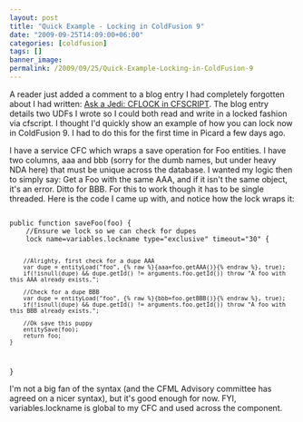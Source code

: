 ```yaml
---
layout: post
title: "Quick Example - Locking in ColdFusion 9"
date: "2009-09-25T14:09:00+06:00"
categories: [coldfusion]
tags: []
banner_image: 
permalink: /2009/09/25/Quick-Example-Locking-in-ColdFusion-9
---
```


A reader just added a comment to a blog entry I had completely forgotten about I had written: <a href="http://www.raymondcamden.com/index.cfm/2005/8/12/Ask-a-Jedi-CFLOCK-in-CFSCRIPT">Ask a Jedi: CFLOCK in CFSCRIPT</a>. The blog entry details two UDFs I wrote so I could both read and write in a locked fashion via cfscript. I thought I'd quickly show an example of how you can lock now in ColdFusion 9. I had to do this for the first time in Picard a few days ago.
<!--more-->
I have a service CFC which wraps a save operation for Foo entities. I have two columns, aaa and bbb (sorry for the dumb names, but under heavy NDA here) that must be unique across the database. I wanted my logic then to simply say: Get a Foo with the same AAA, and if it isn't the same object, it's an error. Ditto for BBB. For this to work though it has to be single threaded. Here is the code I came up with, and notice how the lock wraps it:

<code>
public function saveFoo(foo) {
	//Ensure we lock so we can check for dupes 
	lock name=variables.lockname type="exclusive" timeout="30" {

		//Alrighty, first check for a dupe AAA
		var dupe = entityLoad("foo", {% raw %}{aaa=foo.getAAA()}{% endraw %}, true);
		if(!isnull(dupe) && dupe.getId() != arguments.foo.getId()) throw "A foo with this AAA already exists.";
			
		//Check for a dupe BBB
		var dupe = entityLoad("foo", {% raw %}{bbb=foo.getBBB()}{% endraw %}, true);
		if(!isnull(dupe) && dupe.getId() != arguments.foo.getId()) throw "A foo with this BBB already exists.";
			
		//Ok save this puppy
		entitySave(foo);
		return foo;
	}
}
</code>

I'm not a big fan of the syntax (and the CFML Advisory committee has agreed on a nicer syntax), but it's good enough for now. FYI, variables.lockname is global to my CFC and used across the component.